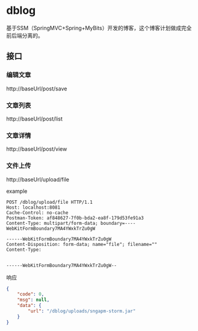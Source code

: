 # dblog

基于SSM（SpringMVC+Spring+MyBits）开发的博客，这个博客计划做成完全前后端分离的。

## 接口

### 编辑文章

http://baseUrl/post/save
### 文章列表

http://baseUrl/post/list

### 文章详情

http://baseUrl/post/view

### 文件上传

http://baseUrl/upload/file

example

```
POST /dblog/upload/file HTTP/1.1
Host: localhost:8081
Cache-Control: no-cache
Postman-Token: af848627-7f0b-bda2-ea8f-179d53fe91a3
Content-Type: multipart/form-data; boundary=----WebKitFormBoundary7MA4YWxkTrZu0gW

------WebKitFormBoundary7MA4YWxkTrZu0gW
Content-Disposition: form-data; name="file"; filename=""
Content-Type: 


------WebKitFormBoundary7MA4YWxkTrZu0gW--
```

响应

```json
{
    "code": 0,
    "msg": null,
    "data": {
        "url": "/dblog/uploads/sngapm-storm.jar"
    }
}
```